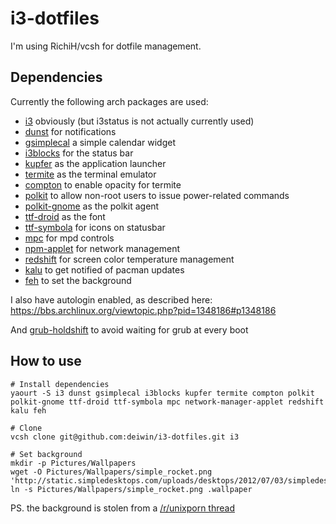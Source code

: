 # i3-dotfiles

I'm using RichiH/vcsh for dotfile management.

## Dependencies
Currently the following arch packages are used:
- [i3](https://www.archlinux.org/groups/x86_64/i3/) obviously (but i3status is
  not actually currently used)
- [dunst](https://www.archlinux.org/packages/?name=dunst) for notifications
- [gsimplecal](https://www.archlinux.org/packages/community/x86_64/gsimplecal/)
  a simple calendar widget
- [i3blocks](https://aur.archlinux.org/packages/i3blocks) for the status bar
- [kupfer](https://aur.archlinux.org/packages/kupfer/) as the application launcher
- [termite](https://wiki.archlinux.org/index.php/Termite) as the terminal emulator
- [compton](https://aur.archlinux.org/packages/compton/) to enable opacity for termite
- [polkit](https://www.archlinux.org/packages/?name=polkit) to allow non-root
  users to issue power-related commands
- [polkit-gnome](https://www.archlinux.org/packages/?name=polkit-gnome) as the polkit agent
- [ttf-droid](https://www.archlinux.org/packages/community/any/ttf-droid/) as the font
- [ttf-symbola](https://www.archlinux.org/packages/community/any/ttf-symbola/) for icons on statusbar
- [mpc](https://www.archlinux.org/packages/?name=mpc) for mpd controls
- [npm-applet](https://www.archlinux.org/packages/?name=network-manager-applet)
  for network management
- [redshift](https://www.archlinux.org/packages/?name=redshift) for screen color
  temperature management
- [kalu](https://aur.archlinux.org/packages/kalu/) to get notified of pacman updates
- [feh](https://www.archlinux.org/packages/?name=feh) to set the background

I also have autologin enabled, as described here: https://bbs.archlinux.org/viewtopic.php?pid=1348186#p1348186

And [grub-holdshift](https://aur.archlinux.org/packages/grub-holdshift/) to avoid
waiting for grub at every boot

## How to use
```
# Install dependencies
yaourt -S i3 dunst gsimplecal i3blocks kupfer termite compton polkit polkit-gnome ttf-droid ttf-symbola mpc network-manager-applet redshift kalu feh

# Clone  
vcsh clone git@github.com:deiwin/i3-dotfiles.git i3

# Set background
mkdir -p Pictures/Wallpapers
wget -O Pictures/Wallpapers/simple_rocket.png 'http://static.simpledesktops.com/uploads/desktops/2012/07/03/simpledesktops.png'
ln -s Pictures/Wallpapers/simple_rocket.png .wallpaper
```
PS. the background is stolen from a [/r/unixporn thread](http://www.reddit.com/r/unixporn/comments/2q6nbm/boringwmi3_fake_it_till_you_make_it/)
